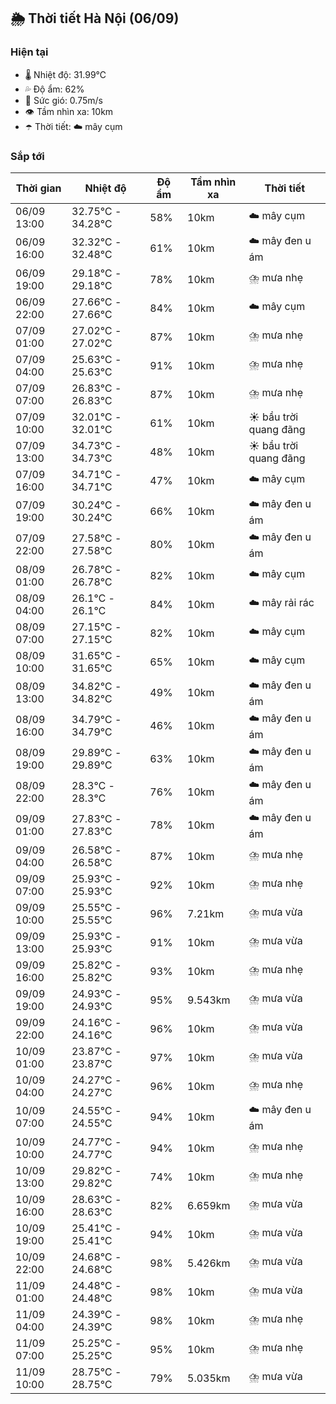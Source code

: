 ## 🌦️ Thời tiết Hà Nội (06/09)

### Hiện tại

- 🌡️ Nhiệt độ: 31.99℃
- 💦 Độ ẩm: 62%
- 💨 Sức gió: 0.75m/s
- 👁️ Tầm nhìn xa: 10km
- ☂️ Thời tiết: ☁️ mây cụm

### Sắp tới

| Thời gian | Nhiệt độ | Độ ẩm | Tầm nhìn xa | Thời tiết |
| --- | --- | --- | --- | --- |
| 06/09 13:00 | 32.75℃ - 34.28℃ | 58% | 10km | ☁️ mây cụm |
| 06/09 16:00 | 32.32℃ - 32.48℃ | 61% | 10km | ☁️ mây đen u ám |
| 06/09 19:00 | 29.18℃ - 29.18℃ | 78% | 10km | ⛈️ mưa nhẹ |
| 06/09 22:00 | 27.66℃ - 27.66℃ | 84% | 10km | ☁️ mây cụm |
| 07/09 01:00 | 27.02℃ - 27.02℃ | 87% | 10km | ⛈️ mưa nhẹ |
| 07/09 04:00 | 25.63℃ - 25.63℃ | 91% | 10km | ⛈️ mưa nhẹ |
| 07/09 07:00 | 26.83℃ - 26.83℃ | 87% | 10km | ⛈️ mưa nhẹ |
| 07/09 10:00 | 32.01℃ - 32.01℃ | 61% | 10km | ☀️ bầu trời quang đãng |
| 07/09 13:00 | 34.73℃ - 34.73℃ | 48% | 10km | ☀️ bầu trời quang đãng |
| 07/09 16:00 | 34.71℃ - 34.71℃ | 47% | 10km | ☁️ mây cụm |
| 07/09 19:00 | 30.24℃ - 30.24℃ | 66% | 10km | ☁️ mây đen u ám |
| 07/09 22:00 | 27.58℃ - 27.58℃ | 80% | 10km | ☁️ mây đen u ám |
| 08/09 01:00 | 26.78℃ - 26.78℃ | 82% | 10km | ☁️ mây cụm |
| 08/09 04:00 | 26.1℃ - 26.1℃ | 84% | 10km | ☁️ mây rải rác |
| 08/09 07:00 | 27.15℃ - 27.15℃ | 82% | 10km | ☁️ mây cụm |
| 08/09 10:00 | 31.65℃ - 31.65℃ | 65% | 10km | ☁️ mây cụm |
| 08/09 13:00 | 34.82℃ - 34.82℃ | 49% | 10km | ☁️ mây đen u ám |
| 08/09 16:00 | 34.79℃ - 34.79℃ | 46% | 10km | ☁️ mây đen u ám |
| 08/09 19:00 | 29.89℃ - 29.89℃ | 63% | 10km | ☁️ mây đen u ám |
| 08/09 22:00 | 28.3℃ - 28.3℃ | 76% | 10km | ☁️ mây đen u ám |
| 09/09 01:00 | 27.83℃ - 27.83℃ | 78% | 10km | ☁️ mây đen u ám |
| 09/09 04:00 | 26.58℃ - 26.58℃ | 87% | 10km | ⛈️ mưa nhẹ |
| 09/09 07:00 | 25.93℃ - 25.93℃ | 92% | 10km | ⛈️ mưa nhẹ |
| 09/09 10:00 | 25.55℃ - 25.55℃ | 96% | 7.21km | ⛈️ mưa vừa |
| 09/09 13:00 | 25.93℃ - 25.93℃ | 91% | 10km | ⛈️ mưa vừa |
| 09/09 16:00 | 25.82℃ - 25.82℃ | 93% | 10km | ⛈️ mưa nhẹ |
| 09/09 19:00 | 24.93℃ - 24.93℃ | 95% | 9.543km | ⛈️ mưa vừa |
| 09/09 22:00 | 24.16℃ - 24.16℃ | 96% | 10km | ⛈️ mưa vừa |
| 10/09 01:00 | 23.87℃ - 23.87℃ | 97% | 10km | ⛈️ mưa vừa |
| 10/09 04:00 | 24.27℃ - 24.27℃ | 96% | 10km | ⛈️ mưa nhẹ |
| 10/09 07:00 | 24.55℃ - 24.55℃ | 94% | 10km | ☁️ mây đen u ám |
| 10/09 10:00 | 24.77℃ - 24.77℃ | 94% | 10km | ⛈️ mưa nhẹ |
| 10/09 13:00 | 29.82℃ - 29.82℃ | 74% | 10km | ⛈️ mưa nhẹ |
| 10/09 16:00 | 28.63℃ - 28.63℃ | 82% | 6.659km | ⛈️ mưa vừa |
| 10/09 19:00 | 25.41℃ - 25.41℃ | 94% | 10km | ⛈️ mưa vừa |
| 10/09 22:00 | 24.68℃ - 24.68℃ | 98% | 5.426km | ⛈️ mưa vừa |
| 11/09 01:00 | 24.48℃ - 24.48℃ | 98% | 10km | ⛈️ mưa vừa |
| 11/09 04:00 | 24.39℃ - 24.39℃ | 98% | 10km | ⛈️ mưa nhẹ |
| 11/09 07:00 | 25.25℃ - 25.25℃ | 95% | 10km | ⛈️ mưa nhẹ |
| 11/09 10:00 | 28.75℃ - 28.75℃ | 79% | 5.035km | ⛈️ mưa vừa |
